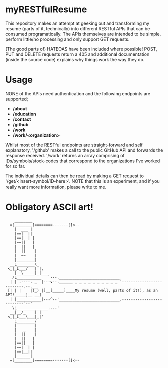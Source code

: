 myRESTfulResume
===============
This repository makes an attempt at geeking out and transforming my resume (parts of it, technically) into different RESTful APIs that can be consumed programatically. The APIs themselves are intended to be simple, perform little/no processing and only support GET requests.

(The good parts of) HATEOAS have been included where possible! POST, PUT and DELETE requests return a 405 and additional documentation (inside the source code) explains why things work the way they do.

Usage
=====
NONE of the APIs need authentication and the following endpoints are supported; 
* **/about**
* **/education**
* **/contact**
* **/github**
* **/work**
* **/work/\<organization\>**

Whilst most of the RESTful endpoints are straight-forward and self explanatory, '/github' makes a call to the public GitHub API and forwards the response received. '/work' returns an array comprising of IDs/symbols/stock-codes that correspond to the organizations I've worked for so far.

The individual details can then be read by making a GET request to '/get/\<insert-symbol/ID-here\>'. NOTE that this is an experiment, and if you really want more information, please write to me.

Obligatory ASCII art!
=====================

        ________
      =[________]========-------[]<--
        |  ___ |
        |==|  ||
        |==| _| |
        |==||   |
        |  ||   |
        |  ||    |
        |  ~~    |
        |________|
      __L________\_
     <_|_L___/   | |,
        |__\_____|_|___
       /L___________   `---.___________________________
      | | .----. _  |---v--.______ _ _ _ _ _ _ _ _ _ _ `--------------------------.--.__
     [| | |    |(_) |]__[_____]____My resume (well, parts of it!), as an API!_____]__ __]
      | |___________|---^--'___________________________.--------------------------`--'
       \L______________.---'
      __|__/_    | |
     <_|_L___\___|_|'
        L________/
        |        |
        |   _    |
        |  ||    |
        |  ||   |   
        |==||_  |
        |==|  | |
        |==|__||        
        |______|
      =[________]========-------[]<--
